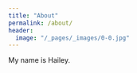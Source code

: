 ```yaml
---
title: "About"
permalink: /about/
header:
  image: "/_pages/_images/0-0.jpg"
---
```


My name is Hailey.
